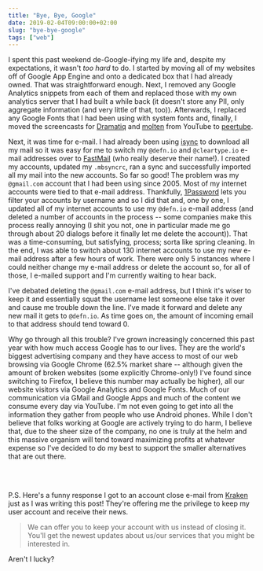 ```yaml
---
title: "Bye, Bye, Google"
date: 2019-02-04T09:00:00+02:00
slug: "bye-bye-google"
tags: ["web"]
---
```


I spent this past weekend de-Google-ifying my life and, despite my
expectations, it wasn't *too hard* to do.  I started by moving all of
my websites off of Google App Engine and onto a dedicated box that I
had already owned.  That was straightforward enough.  Next, I removed
any Google Analytics snippets from each of them and replaced those
with my own analytics server that I had built a while back (it doesn't
store any PII, only aggregate information (and very little of that,
too)).  Afterwards, I replaced any Google Fonts that I had been using
with system fonts and, finally, I moved the screencasts for [Dramatiq]
and [molten] from YouTube to [peertube].

Next, it was time for e-mail.  I had already been using [isync] to
download all my mail so it was easy for me to switch my `@defn.io` and
`@cleartype.io` e-mail addresses over to [FastMail] \(who really
deserve their name!).  I created my accounts, updated my `.mbsyncrc`,
ran a sync and successfully imported all my mail into the new
accounts.  So far so good!  The problem was my `@gmail.com` account
that I had been using since 2005.  Most of my internet accounts were
tied to that e-mail address.  Thankfully, [1Password] lets you filter
your accounts by username and so I did that and, one by one, I updated
all of my internet accounts to use my `@defn.io` e-mail address (and
deleted a number of accounts in the process -- some companies make
this process really annoying (I shit you not, one in particular made
me go through about 20 dialogs before it finally let me delete the
account)).  That was a time-consuming, but satisfying, process; sorta
like spring cleaning.  In the end, I was able to switch about 130
internet accounts to use my new e-mail address after a few hours of
work.  There were only 5 instances where I could neither change my
e-mail address or delete the account so, for all of those, I e-mailed
support and I'm currently waiting to hear back.

I've debated deleting the `@gmail.com` e-mail address, but I think
it's wiser to keep it and essentially squat the username lest someone
else take it over and cause me trouble down the line.  I've made it
forward and delete any new mail it gets to `@defn.io`.  As time goes
on, the amount of incoming email to that address should tend toward 0.

Why go through all this trouble?  I've grown increasingly concerned
this past year with how much access Google has to our lives.  They are
the world's biggest advertising company and they have access to most of
our web browsing via Google Chrome (62.5% market share -- although
given the amount of broken websites (some explicitly Chrome-only!)
I've found since switching to Firefox, I believe this number may
actually be higher), all our website visitors via Google Analytics and
Google Fonts.  Much of our communication via GMail and Google Apps and
much of the content we consume every day via YouTube.  I'm not even
going to get into all the information they gather from people who use
Android phones.  While I don't believe that folks working at Google
are actively trying to do harm, I believe that, due to the sheer size
of the company, no one is truly at the helm and this massive organism
will tend toward maximizing profits at whatever expense so I've
decided to do my best to support the smaller alternatives that are out
there.

<br/><br/>

P.S. Here's a funny response I got to an account close e-mail from
[Kraken] just as I was writing this post!  They're offering me the
privilege to keep my user account and receive their news.

> We can offer you to keep your account with us instead of closing
> it. You'll get the newest updates about us/our services that you
> might be interested in.

Aren't I lucky?


[Dramatiq]: https://dramatiq.io
[molten]: https://moltenframework.com
[peertube]: https://peertube.social/accounts/bogdan/videos
[isync]: http://isync.sourceforge.net/
[FastMail]: https://www.fastmail.com/
[1Password]: https://1password.com/
[Kraken]: https://www.kraken.com/
